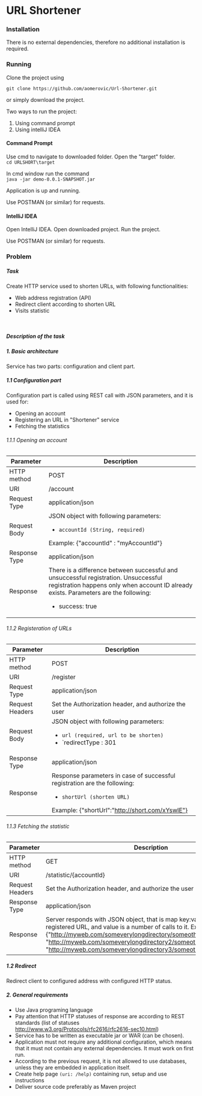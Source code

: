 # URL Shortener

### Installation
There is no external dependencies, therefore no additional installation is required.

### Running
Clone the project using <br />

`git clone https://github.com/aomerovic/Url-Shortener.git` <br />

or simply download the project.

Two ways to run the project:
1. Using command prompt
2. Using intelliJ IDEA

#### Command Prompt
Use cmd to navigate to downloaded folder. Open the "target" folder. <br />
`cd URLSHORT\target`
<br />

In cmd window run the command <br />
`java -jar demo-0.0.1-SNAPSHOT.jar`

Application is up and running.  <br />

Use POSTMAN (or similar) for requests.

#### IntelliJ IDEA
Open IntelliJ IDEA. Open downloaded project. Run the project.

Use POSTMAN (or similar) for requests.
### Problem

##### Task
Create HTTP service used to shorten URLs, with following functionalities:
- Web address registration (API)
- Redirect client according to shorten URL
- Visits statistic
<br>

##### Description of the task

##### 1. Basic architecture
Service has two parts: configuration and client part.

##### 1.1 Configuration part
Configuration part is called using REST call with JSON parameters, and it is used for:
- Opening an account
- Registering an URL in "Shortener" service
- Fetching the statistics

###### 1.1.1 Opening an account
Parameter | Description 
--- | ---
HTTP method | POST
URI | /account
Request Type | application/json
Request Body | JSON object with following parameters:<ul><li>`accountId (String, required)`</li></ul>Example: {"accountId" : "myAccountId"}
Response Type | application/json
Response | There is a difference between successful and unsuccessful registration. Unsuccessful registration happens only when account ID already exists. Parameters are the following: <ul><li>success: true | false</li><li>description: Status description, e.g. Account with that ID already exists</li><li>password: Returned only when account is successfully opened. Automatically generated password 8 alphanumeric characters long.</li></ul> Example {"success":"true", "description":"Your account is opened", password: "xC345Fc"}

###### 1.1.2 Registeration of URLs
Parameter | Description
--- | ---
HTTP method | POST
URI | /register
Request Type | application/json
Request Headers | Set the Authorization header, and authorize the user
Request Body | JSON object with following parameters:	<ul><li>`url (required, url to be shorten)`</li><li>`redirectType : 301 | 302 (not required, default 302)`</li></ul> Example: {"url": "http://stackoverflow.com/questions/1567929/website-safe-data-access-architecture-question?rq=1", "redirectType":"301"}
Response Type | application/json
Response | Response parameters in case of successful registration are the following: <ul><li>`shortUrl (shorten URL)`</li></ul> Example: {"shortUrl":"http://short.com/xYswlE"}

###### 1.1.3 Fetching the statistic
Parameter | Description
--- | ---
HTTP method | GET
URI | /statistic/{accountId}
Request Headers | Set the Authorization header, and authorize the user
Response Type | application/json
Response | Server responds with JSON object, that is map key:value, where the key is registered URL, and value is a number of calls to it. Example: {"http://myweb.com/someverylongdirectory/someotherdirectory/":"10", "http://myweb.com/someverylongdirectory2/someotherdirectory2/":"4", "http://myweb.com/someverylongdirectory3/someotherdirectory3/":"91"}

##### 1.2	Redirect
Redirect client to configured address with configured HTTP status.

##### 2. General requirements
-	Use Java programing language
-	Pay attention that HTTP statuses of response are according to REST standards (list of statuses http://www.w3.org/Protocols/rfc2616/rfc2616-sec10.html)
- Service has to be written as executable jar or WAR (can be chosen).
- Application must not require any additional configuration, which means that it must not contain any external dependencies. It must work on first run.
- According to the previous request, it is not allowed to use databases, unless they are embedded in application itself.
- Create help page `(uri: /help)` containing run, setup and use instructions
- Deliver source code preferably as Maven project






